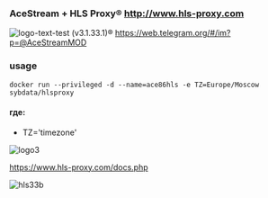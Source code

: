 ### AceStream + HLS Proxy&#174; http://www.hls-proxy.com
![logo-text-test](https://user-images.githubusercontent.com/24189833/36645710-3deca456-1a6d-11e8-8bf0-84f078703d8d.png) (v3.1.33.1)&#174; https://web.telegram.org/#/im?p=@AceStreamMOD 
### usage
```
docker run --privileged -d --name=ace86hls -e TZ=Europe/Moscow sybdata/hlsproxy 
```
 #### где:


* TZ='timezone'

![logo3](https://user-images.githubusercontent.com/24189833/37561035-99591946-2a44-11e8-8914-1e52c0d6c6ec.png)


https://www.hls-proxy.com/docs.php


![hls33b](https://user-images.githubusercontent.com/24189833/39649995-d2b7e5e2-4fe6-11e8-94d3-4c5e288d096f.png)


  
